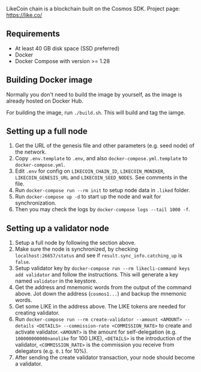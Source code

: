 LikeCoin chain is a blockchain built on the Cosmos SDK. Project page: https://like.co/

## Requirements

 - At least 40 GB disk space (SSD preferred)
 - Docker
 - Docker Compose with version >= 1.28

## Building Docker image

Normally you don't need to build the image by yourself, as the image is already hosted on Docker Hub.

For building the image, run `./build.sh`. This will build and tag the iamge.

## Setting up a full node

1. Get the URL of the genesis file and other parameters (e.g. seed node) of the network.
1. Copy `.env.template` to `.env`, and also `docker-compose.yml.template` to `docker-compose.yml`.
1. Edit `.env` for config on `LIKECOIN_CHAIN_ID`, `LIKECOIN_MONIKER`, `LIKECOIN_GENESIS_URL` and `LIKECOIN_SEED_NODES`. See comments in the file.
1. Run `docker-compose run --rm init` to setup node data in `.liked` folder.
1. Run `docker-compose up -d` to start up the node and wait for synchronization.
1. Then you may check the logs by `docker-compose logs --tail 1000 -f`.

## Setting up a validator node

1. Setup a full node by following the section above.
1. Make sure the node is synchronized, by checking `localhost:26657/status` and see if `result.sync_info.catching_up` is `false`.
1. Setup validator key by `docker-compose run --rm likecli-command keys add validator` and follow the instructions. This will generate a key named `validator` in the keystore.
1. Get the address and mnemonic words from the output of the command above. Jot down the address (`cosmos1...`) and backup the mnemonic words.
1. Get some LIKE in the address above. The LIKE tokens are needed for creating validator.
1. Run `docker-compose run --rm create-validator --amount <AMOUNT> --details <DETAILS> --commission-rate <COMMISSION_RATE>` to create and activate validator. `<AMOUNT>` is the amount for self-delegation (e.g. `100000000000nanolike` for 100 LIKE), `<DETAILS>` is the introduction of the validator, `<COMMISSION_RATE>` is the commission you receive from delegators (e.g. `0.1` for 10%).
1. After sending the create validator transaction, your node should become a validator.
